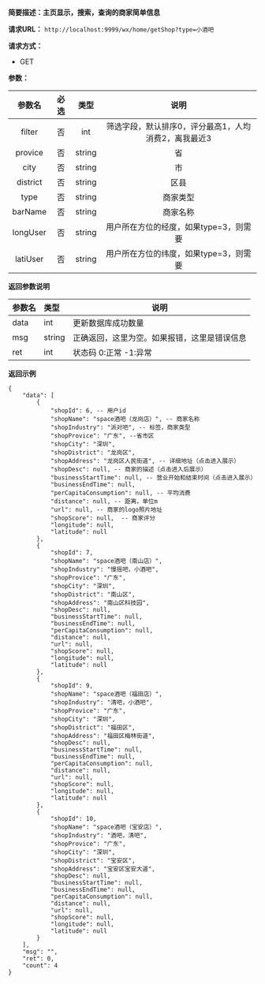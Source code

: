 **简要描述：主页显示，搜索，查询的商家简单信息** 

**请求URL：** 
` http://localhost:9999/wx/home/getShop?type=小酒吧 `

**请求方式：**
- GET

**参数：** 

| 参数名 | 必选 | 类型 | 说明 |
| :----: | :----: | :----: |  :----: |
| filter | 否 | int |筛选字段，默认排序0，评分最高1，人均消费2，离我最近3 |
| provice | 否 | string |省 |
| city | 否 | string |市 |
| district | 否 | string |区县 |
| type | 否 | string |商家类型 |
| barName | 否 | string |商家名称 |
| longUser | 否 | string |用户所在方位的经度，如果type=3，则需要 |
| latiUser | 否 | string |用户所在方位的纬度，如果type=3，则需要 |


 **返回参数说明** 
 
|参数名|类型|说明|
|:-----  |:-----|----- |
|data| int|更新数据库成功数量|
|msg|string|正确返回，这里为空。如果报错，这里是错误信息|
|ret|int|状态码 0:正常  -1:异常|


 **返回示例**
 ``` 
 {
     "data": [
         {
             "shopId": 6, -- 用户id
             "shopName": "space酒吧（龙岗店）", -- 商家名称
             "shopIndustry": "派对吧", -- 标签，商家类型
             "shopProvice": "广东", --省市区
             "shopCity": "深圳",
             "shopDistrict": "龙岗区",
             "shopAddress": "龙岗区人民街道", -- 详细地址（点击进入展示）
             "shopDesc": null, -- 商家的描述（点击进入后展示）
             "businessStartTime": null, -- 营业开始和结束时间（点击进入展示）
             "businessEndTime": null,
             "perCapitaConsumption": null, -- 平均消费
             "distance": null, -- 距离，单位m
             "url": null, -- 商家的logo照片地址
             "shopScore": null,  -- 商家评分
             "longitude": null,
             "latitude": null
         },
         {
             "shopId": 7,
             "shopName": "space酒吧（南山店）",
             "shopIndustry": "慢摇吧，小酒吧",
             "shopProvice": "广东",
             "shopCity": "深圳",
             "shopDistrict": "南山区",
             "shopAddress": "南山区科技园",
             "shopDesc": null,
             "businessStartTime": null,
             "businessEndTime": null,
             "perCapitaConsumption": null,
             "distance": null,
             "url": null,
             "shopScore": null,
             "longitude": null,
             "latitude": null
         },
         {
             "shopId": 9,
             "shopName": "space酒吧（福田店）",
             "shopIndustry": "清吧，小酒吧",
             "shopProvice": "广东",
             "shopCity": "深圳",
             "shopDistrict": "福田区",
             "shopAddress": "福田区梅林街道",
             "shopDesc": null,
             "businessStartTime": null,
             "businessEndTime": null,
             "perCapitaConsumption": null,
             "distance": null,
             "url": null,
             "shopScore": null,
             "longitude": null,
             "latitude": null
         },
         {
             "shopId": 10,
             "shopName": "space酒吧（宝安店）",
             "shopIndustry": "酒吧，清吧",
             "shopProvice": "广东",
             "shopCity": "深圳",
             "shopDistrict": "宝安区",
             "shopAddress": "宝安区宝安大道",
             "shopDesc": null,
             "businessStartTime": null,
             "businessEndTime": null,
             "perCapitaConsumption": null,
             "distance": null,
             "url": null,
             "shopScore": null,
             "longitude": null,
             "latitude": null
         }
     ],
     "msg": "",
     "ret": 0,
     "count": 4
 }
``` 